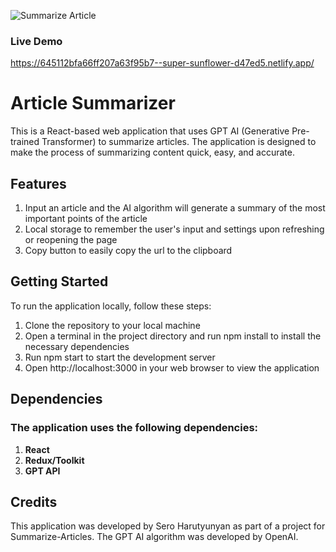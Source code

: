 ![Summarize Article](../src../assets/image1.png "Summarize Article")

### Live Demo
https://645112bfa66ff207a63f95b7--super-sunflower-d47ed5.netlify.app/

# Article Summarizer
This is a React-based web application that uses GPT AI (Generative Pre-trained Transformer) to summarize articles. The application is designed to make the process of summarizing content quick, easy, and accurate.

## Features
1. Input an article and the AI algorithm will generate a summary of the most important points of the article
2. Local storage to remember the user's input and settings upon refreshing or reopening the page
3. Copy button to easily copy the url to the clipboard

## Getting Started
To run the application locally, follow these steps:

1. Clone the repository to your local machine
2. Open a terminal in the project directory and run npm install to install the necessary dependencies
3. Run npm start to start the development server
4. Open http://localhost:3000 in your web browser to view the application

## Dependencies
### The application uses the following dependencies:

1. **React**
2. **Redux/Toolkit**
3. **GPT API**

## Credits
This application was developed by Sero Harutyunyan as part of a project for Summarize-Articles. The GPT AI algorithm was developed by OpenAI.

